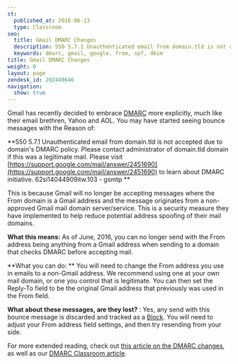 ```yaml
---
st:
  published_at: 2016-06-13
  type: Classroom
seo:
  title: Gmail DMARC Changes
  description: 550 5.7.1 Unauthenticated email from domain.tld is not accepted due...
  keywords: dmarc, gmail, google, from, spf, dkim
title: Gmail DMARC Changes
weight: 0
layout: page
zendesk_id: 202449646
navigation:
  show: true
---
```


Gmail has recently decided to embrace  [DMARC](http://sendgrid.com/blog/dmarc-domain-based-message-authentication-reporting-conformance/) more explicitly, much like their email brethren, Yahoo and AOL. You may have started seeing bounce messages with the Reason of:

**550 5.7.1 Unauthenticated email from domain.tld is not accepted due to domain's DMARC policy. Please contact administrator of domain.tld domain if this was a legitimate mail. Please visit [https://support.google.com/mail/answer/2451690](https://support.google.com/mail/answer/2451690) to learn about DMARC initiative. 62si14044909itw.103 - gsmtp **

This is because Gmail will no longer be accepting messages where the From domain is a Gmail address and the message originates from a non-approved Gmail mail domain server/service. This is a security measure they have implemented to help reduce potential address spoofing of their mail domains. 

 

**What this means:**  As of June, 2016, you can no longer send with the From address being anything from a Gmail address when sending to a domain that checks DMARC before accepting mail. 

**What you can do: ** You will need to change the From address you use in emails to a non-Gmail address. We recommend using one at your own mail domain, or one you control that is legitimate. You can then set the Reply-To field to be the original Gmail address that previously was used in the From field. 

**What about these messages, are they lost?** : Yes, any send with this bounce message is discarded and tracked as a  [Block](http://sendgrid.com/blocks). You will need to adjust your From address field settings, and then try resending from your side.

 

For more extended reading, check out [this article on the DMARC changes](http://www.mediapost.com/publications/article/277884/dmarc-changes-coming-soon-to-an-inbox-near-you.html?utm_source=newsletter&utm_medium=email&utm_content=headline&utm_campaign=93744), as well as our  [DMARC Classroom article]({{root_url}}/Classroom/Basics/Email_Infrastructure/everything_about_dmarc.html).

